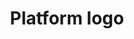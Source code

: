 ---
title: Platform logo
subtype: logos
link: https://upload.wikimedia.org/wikipedia/commons/6/6b/Oswald_Labs_Platform_logo.png
thumbnail: https://upload.wikimedia.org/wikipedia/commons/6/6b/Oswald_Labs_Platform_logo.png
info: Combination mark
license: CC BY-SA 4.0, Wikimedia Commons
---